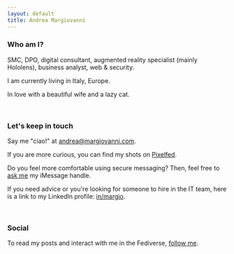 ```yaml
---
layout: default
title: Andrea Margiovanni
---
```


### Who am I?

SMC, DPO, digital consultant, augmented reality specialist (mainly Hololens), business analyst, web & security.

I am currently living in Italy, Europe.

In love with a beautiful wife and a lazy cat.

<br />

### Let's keep in touch

Say me "ciao!" at <a href="mailto:andrea@margiovanni.com">andrea@margiovanni.com</a>.

If you are more curious, you can find my shots on <a href="http://pixelfed.social/stramargio">Pixelfed</a>.

Do you feel more comfortable using secure messaging? Then, feel free to <a href="mailto:chat@margiovanni.com?subject=Session%20or%20iMessage%20request&body=Hi!%20I%20would%20like%20to%20chat%20with%20you%20on%20Session%20or%20iMessage.">ask me</a> my iMessage handle.

If you need advice or you're looking for someone to hire in the IT team, here is a link to my LinkedIn profile: <a href="https://linkedin.com/in/margio/">in/margio</a>.

<br />

### Social

To read my posts and interact with me in the Fediverse, <a class="fediverse-follow" data-followtype="direct" data-account="@andrea@margio.ddns.net" href="#">follow me</a>.
